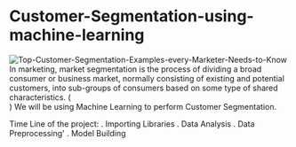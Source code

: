 # Customer-Segmentation-using-machine-learning
![Top-Customer-Segmentation-Examples-every-Marketer-Needs-to-Know](https://github.com/Victory-Onumaku/Customer-Segmentation-using-machine-learning/assets/91481737/4e16190c-925b-49b5-8082-cb1784517b4d)
In marketing, market segmentation is the process of dividing a broad consumer or business market, normally consisting of existing and potential customers, into sub-groups of consumers based on some type of shared characteristics.  ( <br> )
We will be using Machine Learning to perform Customer Segmentation.

Time Line of the project:
. Importing Libraries
. Data Analysis
. Data Preprocessing'
. Model Building
